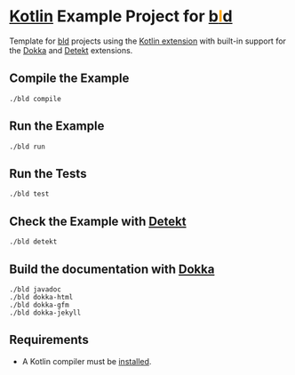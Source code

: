 # [Kotlin](https://kotlinlang.org/) Example Project for [b<span style="color:orange">l</span>d](https://rife2.com/bld)

Template for [bld](https://rife2.com/bld) projects using the [Kotlin extension](https://github.com/rife2/bld-kotlin) with built-in support for the [Dokka](https://github.com/rife2/bld-dokka) and [Detekt](https://github.com/rife2/bld-detekt) extensions.

## Compile the Example

```console
./bld compile
```

## Run the Example

```console
./bld run
```

## Run the Tests

```console
./bld test
```

## Check the Example with [Detekt](https://detekt.dev/)

```console
./bld detekt
```

## Build the documentation with [Dokka](https://github.com/Kotlin/dokka)

```console
./bld javadoc
./bld dokka-html
./bld dokka-gfm
./bld dokka-jekyll
```

## Requirements

- A Kotlin compiler must be [installed](https://github.com/rife2/bld-kotlin?tab=readme-ov-file#kotlin-compiler-requirement).